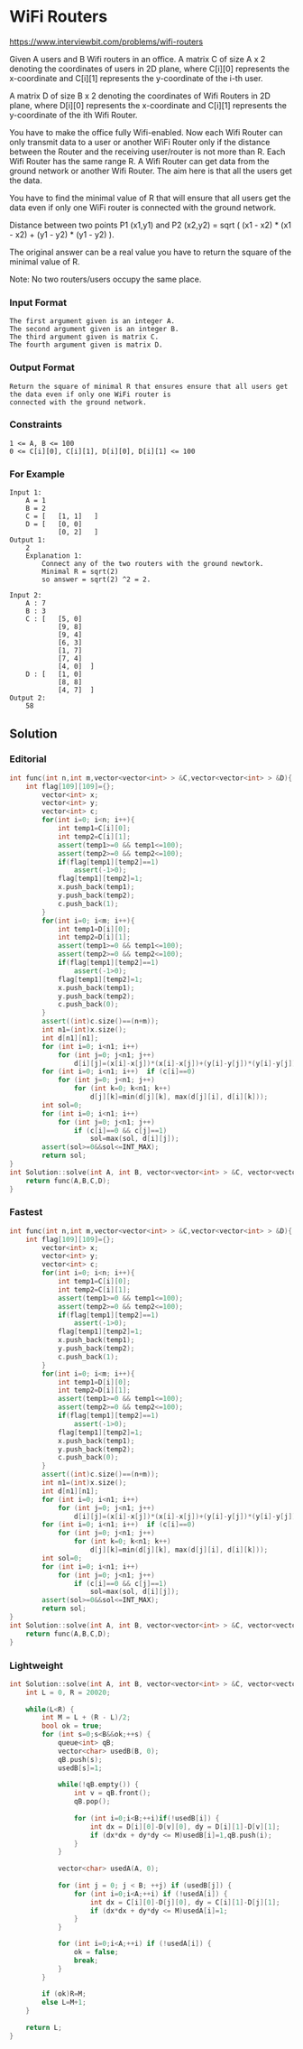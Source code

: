 # WiFi Routers

https://www.interviewbit.com/problems/wifi-routers

Given A users and B Wifi routers in an office. A matrix C of size A x 2 denoting the coordinates of 
users in 2D plane, where C[i][0] represents the x-coordinate and C[i][1] 
represents the y-coordinate of the i-th user.

A matrix D of size B x 2 denoting the coordinates of 
Wifi Routers in 2D plane, where D[i][0] represents the x-coordinate and C[i][1] 
represents the y-coordinate of the ith Wifi Router.

You have to make the office fully Wifi-enabled. Now each Wifi Router can only transmit data to a user or another WiFi Router only if the distance between the Router and the receiving user/router is not more than R. 
Each Wifi Router has the same range R. 
A Wifi Router can get data from the ground network or another Wifi Router. The aim here is that all the users get the data.

You have to find the minimal value of R that will 
ensure that all users get the data even if only one WiFi router is connected with the ground network.

Distance between two points P1 (x1,y1) and P2 (x2,y2) = sqrt ( (x1 - x2) * (x1 - x2) + (y1 - y2) * (y1 - y2) ).

The original answer can be a real value you have to return the square of the minimal value of R.

Note: No two routers/users occupy the same place.

### Input Format
```
The first argument given is an integer A.
The second argument given is an integer B.
The third argument given is matrix C.
The fourth argument given is matrix D.
```
### Output Format
```
Return the square of minimal R that ensures ensure that all users get the data even if only one WiFi router is 
connected with the ground network.
```

### Constraints
```
1 <= A, B <= 100
0 <= C[i][0], C[i][1], D[i][0], D[i][1] <= 100
```
### For Example
```
Input 1:
    A = 1
    B = 2
    C = [   [1, 1]   ]
    D = [   [0, 0]
            [0, 2]   ]
Output 1:
    2
    Explanation 1:
        Connect any of the two routers with the ground newtork.
        Minimal R = sqrt(2)
        so answer = sqrt(2) ^2 = 2.

Input 2:
    A : 7
    B : 3
    C : [   [5, 0]
            [9, 8]
            [9, 4]
            [6, 3]
            [1, 7]
            [7, 4]
            [4, 0]  ]
    D : [   [1, 0]
            [8, 8]
            [4, 7]  ]
Output 2:
    58
```

## Solution
### Editorial
```cpp
int func(int n,int m,vector<vector<int> > &C,vector<vector<int> > &D){
    int flag[109][109]={};
        vector<int> x;
        vector<int> y;
        vector<int> c;
        for(int i=0; i<n; i++){
            int temp1=C[i][0];
            int temp2=C[i][1];
            assert(temp1>=0 && temp1<=100);
            assert(temp2>=0 && temp2<=100);
            if(flag[temp1][temp2]==1)
                assert(-1>0);
            flag[temp1][temp2]=1;
            x.push_back(temp1);
            y.push_back(temp2);
            c.push_back(1);
        }
        for(int i=0; i<m; i++){
            int temp1=D[i][0];
            int temp2=D[i][1];
            assert(temp1>=0 && temp1<=100);
            assert(temp2>=0 && temp2<=100);
            if(flag[temp1][temp2]==1)
                assert(-1>0);
            flag[temp1][temp2]=1;
            x.push_back(temp1);
            y.push_back(temp2);
            c.push_back(0);
        }
        assert((int)c.size()==(n+m));
        int n1=(int)x.size();
        int d[n1][n1];
        for (int i=0; i<n1; i++)
            for (int j=0; j<n1; j++)
                d[i][j]=(x[i]-x[j])*(x[i]-x[j])+(y[i]-y[j])*(y[i]-y[j]);
        for (int i=0; i<n1; i++)  if (c[i]==0)
            for (int j=0; j<n1; j++)
                for (int k=0; k<n1; k++)
                    d[j][k]=min(d[j][k], max(d[j][i], d[i][k]));
        int sol=0;
        for (int i=0; i<n1; i++)
            for (int j=0; j<n1; j++)
                if (c[i]==0 && c[j]==1)
                    sol=max(sol, d[i][j]);
        assert(sol>=0&&sol<=INT_MAX);
        return sol;
}
int Solution::solve(int A, int B, vector<vector<int> > &C, vector<vector<int> > &D) {
    return func(A,B,C,D);
}
```

### Fastest
```cpp
int func(int n,int m,vector<vector<int> > &C,vector<vector<int> > &D){
    int flag[109][109]={};
        vector<int> x;
        vector<int> y;
        vector<int> c;
        for(int i=0; i<n; i++){
            int temp1=C[i][0];
            int temp2=C[i][1];
            assert(temp1>=0 && temp1<=100);
            assert(temp2>=0 && temp2<=100);
            if(flag[temp1][temp2]==1)
                assert(-1>0);
            flag[temp1][temp2]=1;
            x.push_back(temp1);
            y.push_back(temp2);
            c.push_back(1);
        }
        for(int i=0; i<m; i++){
            int temp1=D[i][0];
            int temp2=D[i][1];
            assert(temp1>=0 && temp1<=100);
            assert(temp2>=0 && temp2<=100);
            if(flag[temp1][temp2]==1)
                assert(-1>0);
            flag[temp1][temp2]=1;
            x.push_back(temp1);
            y.push_back(temp2);
            c.push_back(0);
        }
        assert((int)c.size()==(n+m));
        int n1=(int)x.size();
        int d[n1][n1];
        for (int i=0; i<n1; i++)
            for (int j=0; j<n1; j++)
                d[i][j]=(x[i]-x[j])*(x[i]-x[j])+(y[i]-y[j])*(y[i]-y[j]);
        for (int i=0; i<n1; i++)  if (c[i]==0)
            for (int j=0; j<n1; j++)
                for (int k=0; k<n1; k++)
                    d[j][k]=min(d[j][k], max(d[j][i], d[i][k]));
        int sol=0;
        for (int i=0; i<n1; i++)
            for (int j=0; j<n1; j++)
                if (c[i]==0 && c[j]==1)
                    sol=max(sol, d[i][j]);
        assert(sol>=0&&sol<=INT_MAX);
        return sol;
}
int Solution::solve(int A, int B, vector<vector<int> > &C, vector<vector<int> > &D) {
    return func(A,B,C,D);
}
```

### Lightweight
```cpp
int Solution::solve(int A, int B, vector<vector<int> > &C, vector<vector<int> > &D) {
    int L = 0, R = 20020;
    
    while(L<R) {
        int M = L + (R - L)/2;
        bool ok = true;
        for (int s=0;s<B&&ok;++s) {
            queue<int> qB;
            vector<char> usedB(B, 0);
            qB.push(s);
            usedB[s]=1;
    
            while(!qB.empty()) {
                int v = qB.front();
                qB.pop();
                
                for (int i=0;i<B;++i)if(!usedB[i]) {
                    int dx = D[i][0]-D[v][0], dy = D[i][1]-D[v][1]; 
                    if (dx*dx + dy*dy <= M)usedB[i]=1,qB.push(i);
                }
            }
            
            vector<char> usedA(A, 0);
            
            for (int j = 0; j < B; ++j) if (usedB[j]) {
                for (int i=0;i<A;++i) if (!usedA[i]) {
                    int dx = C[i][0]-D[j][0], dy = C[i][1]-D[j][1]; 
                    if (dx*dx + dy*dy <= M)usedA[i]=1;
                }
            }

            for (int i=0;i<A;++i) if (!usedA[i]) {
                ok = false;
                break;
            }
        }
        
        if (ok)R=M;
        else L=M+1;
    }
    
    return L;
}
```



